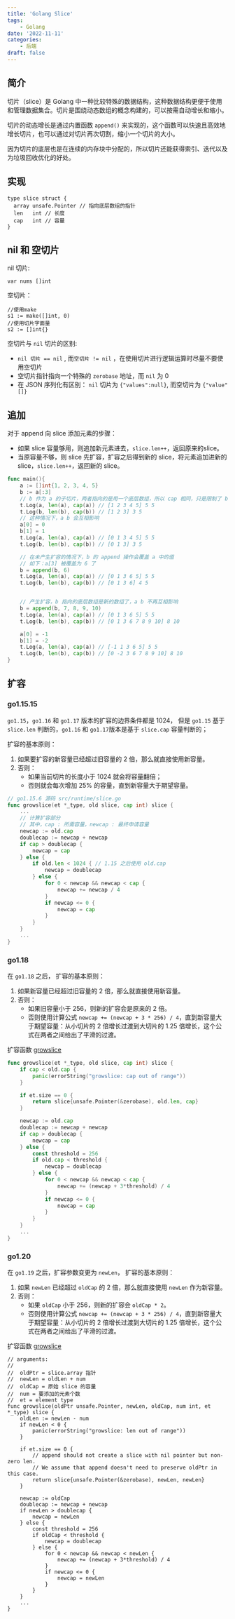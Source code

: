 ```yaml
---
title: 'Golang Slice'
tags:
    - Golang
date: '2022-11-11'
categories:
    - 后端
draft: false
---
```


## 简介

切片（slice）是 Golang 中一种比较特殊的数据结构，这种数据结构更便于使用和管理数据集合。切片是围绕动态数组的概念构建的，可以按需自动增长和缩小。

切片的动态增长是通过内置函数 `append()` 来实现的，这个函数可以快速且高效地增长切片，也可以通过对切片再次切割，缩小一个切片的大小。

因为切片的底层也是在连续的内存块中分配的，所以切片还能获得索引、迭代以及为垃圾回收优化的好处。

## 实现
```golang
type slice struct {
  array unsafe.Pointer // 指向底层数组的指针
  len   int // 长度
  cap   int // 容量
}
```

## nil 和 空切片

nil 切片:
```golang
var nums []int
```

空切片：
```golang
//使用make
s1 := make([]int, 0)
//使用切片字面量
s2 := []int{}
```

空切片与 `nil` 切片的区别:
- `nil 切片 == nil` , 而`空切片 != nil` ，在使用切片进行逻辑运算时尽量不要使用空切片
- 空切片指针指向一个特殊的 `zerobase` 地址，而  `nil`  为 0
- 在 JSON 序列化有区别： `nil`  切片为 `{"values":null}`, 而空切片为 `{"value" []}`


## 追加

对于 append 向 slice 添加元素的步骤：

- 如果 slice 容量够用，则追加新元素进去，`slice.len++`，返回原来的slice。
- 当原容量不够，则 slice 先扩容，扩容之后得到新的 slice，将元素追加进新的 slice，`slice.len++`，返回新的 slice。

```go
func main(){
    a := []int{1, 2, 3, 4, 5}
    b := a[:3]
    // b 作为 a 的子切片，两者指向的是用一个底层数组，所以 cap 相同，只是限制了 b 的 len
    t.Log(a, len(a), cap(a)) // [1 2 3 4 5] 5 5
    t.Log(b, len(b), cap(b)) // [1 2 3] 3 5
    // 这种情况下，a b 会互相影响
    a[0] = 0
    b[1] = 1
    t.Log(a, len(a), cap(a)) // [0 1 3 4 5] 5 5
    t.Log(b, len(b), cap(b)) // [0 1 3] 3 5

    // 在未产生扩容的情况下，b 的 append 操作会覆盖 a 中的值
    // 如下：a[3] 被覆盖为 6 了
    b = append(b, 6)
    t.Log(a, len(a), cap(a)) // [0 1 3 6 5] 5 5
    t.Log(b, len(b), cap(b)) // [0 1 3 6] 4 5


    // 产生扩容，b 指向的底层数组是新的数组了，a b 不再互相影响
    b = append(b, 7, 8, 9, 10)
    t.Log(a, len(a), cap(a)) // [0 1 3 6 5] 5 5
    t.Log(b, len(b), cap(b)) // [0 1 3 6 7 8 9 10] 8 10

    a[0] = -1
    b[1] = -2
    t.Log(a, len(a), cap(a)) // [-1 1 3 6 5] 5 5
    t.Log(b, len(b), cap(b)) // [0 -2 3 6 7 8 9 10] 8 10
}
```

## 扩容

### go1.15.15

`go1.15`，`go1.16` 和 `go1.17` 版本的扩容的边界条件都是 1024， 但是 `go1.15` 基于 `slice.len` 判断的，`go1.16` 和 `go1.17`版本是基于 `slice.cap` 容量判断的；

扩容的基本原则：
1. 如果要扩容的新容量已经超过旧容量的 2 倍，那么就直接使用新容量。
2. 否则：
    - 如果当前切片的长度小于 1024 就会将容量翻倍；
    - 否则就会每次增加 25% 的容量，直到新容量大于期望容量。

```go
// go1.15.6 源码 src/runtime/slice.go
func growslice(et *_type, old slice, cap int) slice {
    ...
    // 计算扩容部分
    // 其中，cap : 所需容量，newcap : 最终申请容量
    newcap := old.cap
    doublecap := newcap + newcap
    if cap > doublecap {
        newcap = cap
    } else {
        if old.len < 1024 { // 1.15 之后使用 old.cap
            newcap = doublecap
        } else {
            for 0 < newcap && newcap < cap {
                newcap += newcap / 4
            }
            if newcap <= 0 {
                newcap = cap
            }
        }
    }
    ...
}
```


### go1.18

在 `go1.18` 之后， 扩容的基本原则：
1. 如果新容量已经超过旧容量的 2 倍，那么就直接使用新容量。
2. 否则：
    - 如果旧容量小于 256，则新的扩容会是原来的 2 倍。
    - 否则使用计算公式 `newcap += (newcap + 3 * 256) / 4`，直到新容量大于期望容量：从小切片的 2 倍增长过渡到大切片的 1.25 倍增长，这个公式在两者之间给出了平滑的过渡。

扩容函数 [growslice](https://github.com/golang/go/blob/43456202a1e55da55666fac9d56ace7654a65b64/src/runtime/slice.go)
```go
func growslice(et *_type, old slice, cap int) slice {
    if cap < old.cap {
        panic(errorString("growslice: cap out of range"))
    }

    if et.size == 0 {
        return slice{unsafe.Pointer(&zerobase), old.len, cap}
    }

    newcap := old.cap
    doublecap := newcap + newcap
    if cap > doublecap {
        newcap = cap
    } else {
        const threshold = 256
        if old.cap < threshold {
            newcap = doublecap
        } else {
            for 0 < newcap && newcap < cap {
                newcap += (newcap + 3*threshold) / 4
            }
            if newcap <= 0 {
                newcap = cap
            }
        }
    }
    ...
}
```

### go1.20

在 `go1.19` 之后，扩容参数变更为 `newLen`， 扩容的基本原则：
1. 如果 `newLen` 已经超过 `oldCap` 的 2 倍，那么就直接使用 `newLen` 作为新容量。
2. 否则：
    - 如果 `oldCap` 小于 256，则新的扩容会 `oldCap * 2`。
    - 否则使用计算公式 `newcap += (newcap + 3 * 256) / 4`，直到新容量大于期望容量：从小切片的 2 倍增长过渡到大切片的 1.25 倍增长，这个公式在两者之间给出了平滑的过渡。


扩容函数 [growslice](https://github.com/golang/go/blob/cf93b25366aa418dea3eea49a7b85447631c2a1d/src/runtime/slice.go)
```golang
// arguments:
//
//	oldPtr = slice.array 指针
//	newLen = oldLen + num
//	oldCap = 原始 slice 的容量
//	num = 要添加的元素个数
//	et = element type
func growslice(oldPtr unsafe.Pointer, newLen, oldCap, num int, et *_type) slice {
    oldLen := newLen - num
    if newLen < 0 {
        panic(errorString("growslice: len out of range"))
    }

    if et.size == 0 {
        // append should not create a slice with nil pointer but non-zero len.
        // We assume that append doesn't need to preserve oldPtr in this case.
        return slice{unsafe.Pointer(&zerobase), newLen, newLen}
    }

    newcap := oldCap
    doublecap := newcap + newcap
    if newLen > doublecap {
        newcap = newLen
    } else {
        const threshold = 256
        if oldCap < threshold {
            newcap = doublecap
        } else {
            for 0 < newcap && newcap < newLen {
                newcap += (newcap + 3*threshold) / 4
            }
            if newcap <= 0 {
                newcap = newLen
            }
        }
    }
    ...
}
```

